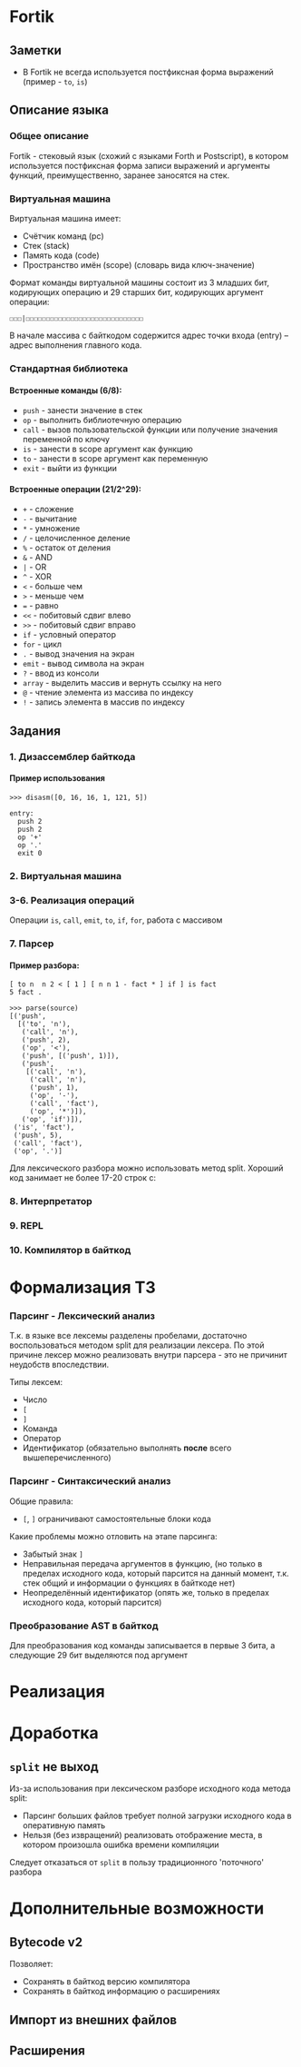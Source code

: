 # Fortik

## Заметки
- В Fortik не всегда используется постфиксная форма выражений
(пример - `to`, `is`)

## Описание языка
### Общее описание
Fortik - стековый язык (схожий с языками Forth и Postscript),
в котором используется постфиксная форма записи выражений и
аргументы функций, преимущественно, заранее заносятся на стек.

### Виртуальная машина
Виртуальная машина имеет:
- Счётчик команд (pc)
- Стек (stack)
- Память кода (code)
- Пространство имён (scope) (словарь вида ключ-значение)

Формат команды виртуальной машины состоит из 3 младших бит,
кодирующих операцию и 29 старших бит, кодирующих аргумент операции:

`☐☐☐|☐☐☐☐☐☐☐☐☐☐☐☐☐☐☐☐☐☐☐☐☐☐☐☐☐☐☐☐☐`

В начале массива с байткодом содержится адрес точки
входа (entry) – адрес выполнения главного кода.

### Стандартная библиотека
#### Встроенные команды (6/8):
- `push` - занести значение в стек
- `op` - выполнить библиотечную операцию
- `call` - вызов пользовательской функции или получение значения
переменной по ключу
- `is` - занести в scope аргумент как функцию
- `to` - занести в scope аргумент как переменную
- `exit` - выйти из функции

#### Встроенные операции (21/2^29):
- `+` - сложение
- `-` - вычитание
- `*` - умножение
- `/` - целочисленное деление
- `%` - остаток от деления
- `&` - AND
- `|` - OR
- `^` - XOR
- `<` - больше чем
- `>` - меньше чем
- `=` - равно
- `<<` - побитовый сдвиг влево
- `>>` - побитовый сдвиг вправо
- `if` - условный оператор
- `for` - цикл
- `.` - вывод значения на экран
- `emit` - вывод символа на экран
- `?` - ввод из консоли
- `array` - выделить массив и вернуть ссылку на него
- `@` - чтение элемента из массива по индексу
- `!` - запись элемента в массив по индексу

## Задания

### 1. Дизассемблер байткода
#### Пример использования
`>>> disasm([0, 16, 16, 1, 121, 5])`
```
entry:
  push 2
  push 2
  op '+'
  op '.'
  exit 0
```

### 2. Виртуальная машина


### 3-6. Реализация операций
Операции `is`, `call`, `emit`, `to`, `if`, `for`, работа с массивом

### 7. Парсер
#### Пример разбора:
```
[ to n  n 2 < [ 1 ] [ n n 1 - fact * ] if ] is fact
5 fact .
```

```
>>> parse(source)
[('push',
  [('to', 'n'),
   ('call', 'n'),
   ('push', 2),
   ('op', '<'),
   ('push', [('push', 1)]),
   ('push',
    [('call', 'n'),
     ('call', 'n'),
     ('push', 1),
     ('op', '-'),
     ('call', 'fact'),
     ('op', '*')]),
   ('op', 'if')]),
 ('is', 'fact'),
 ('push', 5),
 ('call', 'fact'),
 ('op', '.')]
```

Для лексического разбора можно использовать метод split.
Хороший код занимает не более 17-20 строк c:

### 8. Интерпретатор

### 9. REPL

### 10. Компилятор в байткод


# Формализация ТЗ

### Парсинг - Лексический анализ
Т.к. в языке все лексемы разделены пробелами, достаточно воспользоваться
методом split для реализации лексера. По этой причине лексер можно
реализовать внутри парсера - это не причинит неудобств впоследствии.

Типы лексем:
- Число
- `[`
- `]`
- Команда
- Оператор
- Идентификатор (обязательно выполнять **после** всего вышеперечисленного)

### Парсинг - Синтаксический анализ
Общие правила:
- `[`, `]` ограничивают самостоятельные блоки кода

Какие проблемы можно отловить на этапе парсинга:
- Забытый знак `]`
- Неправильная передача аргументов в функцию, (но только
в пределах исходного кода, который парсится на данный момент, т.к.
стек общий и информации о функциях в байткоде нет)
- Неопределённый идентификатор (опять же, только в пределах исходного
кода, который парсится)

### Преобразование AST в байткод
Для преобразования код команды записывается в первые 3 бита, а следующие
29 бит выделяются под аргумент


# Реализация

# Доработка
## `split` не выход
Из-за использования при лексическом разборе исходного кода метода split:
- Парсинг больших файлов требует полной загрузки исходного кода
в оперативную память
- Нельзя (без извращений) реализовать отображение места, в котором произошла
ошибка времени компиляции

Следует отказаться от `split` в пользу традиционного 'поточного' разбора


# Дополнительные возможности

## Bytecode v2
Позволяет:
- Сохранять в байткод версию компилятора
- Сохранять в байткод информацию о расширениях
## Импорт из внешних файлов

## Расширения
